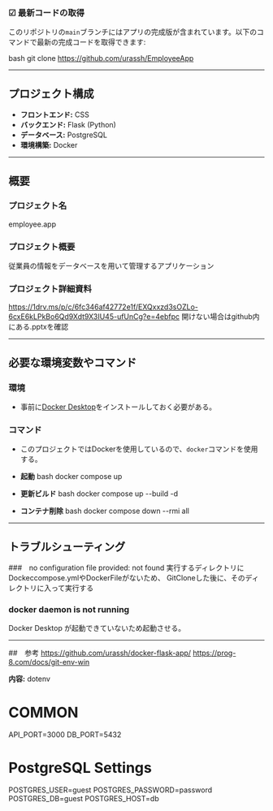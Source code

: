 ### ☑ 最新コードの取得
このリポジトリの`main`ブランチにはアプリの完成版が含まれています。以下のコマンドで最新の完成コードを取得できます:

bash
git clone https://github.com/urassh/EmployeeApp

---

## プロジェクト構成

- **フロントエンド:** CSS
- **バックエンド:** Flask (Python)
- **データベース:** PostgreSQL
- **環境構築:** Docker

---

## 概要

### プロジェクト名
employee.app
### プロジェクト概要
従業員の情報をデータベースを用いて管理するアプリケーション
### プロジェクト詳細資料
https://1drv.ms/p/c/6fc346af42772e1f/EXQxxzd3sOZLo-6cxE6kLPkBo6Qd9Xdt9X3IU45-ufUnCg?e=4ebfpc
開けない場合はgithub内にある.pptxを確認

---

## 必要な環境変数やコマンド

### 環境
- 事前に[Docker Desktop](https://www.docker.com/ja-jp/products/docker-desktop/)をインストールしておく必要がある。

### コマンド
- このプロジェクトではDockerを使用しているので、`docker`コマンドを使用する。

- **起動**
bash
docker compose up

- **更新ビルド**
bash
docker compose up --build -d

- **コンテナ削除**
bash
docker compose down --rmi all
---

## トラブルシューティング

###　no configuration file provided: not found
実行するディレクトリにDockeccompose.ymlやDockerFileがないため、
GitCloneした後に、そのディレクトリに入って実行する

### docker daemon is not running
Docker Desktop が起動できていないため起動させる。


---
##　参考
https://github.com/urassh/docker-flask-app/
https://prog-8.com/docs/git-env-win

**内容:**
dotenv
# COMMON
API_PORT=3000
DB_PORT=5432

# PostgreSQL Settings
POSTGRES_USER=guest
POSTGRES_PASSWORD=password
POSTGRES_DB=guest
POSTGRES_HOST=db